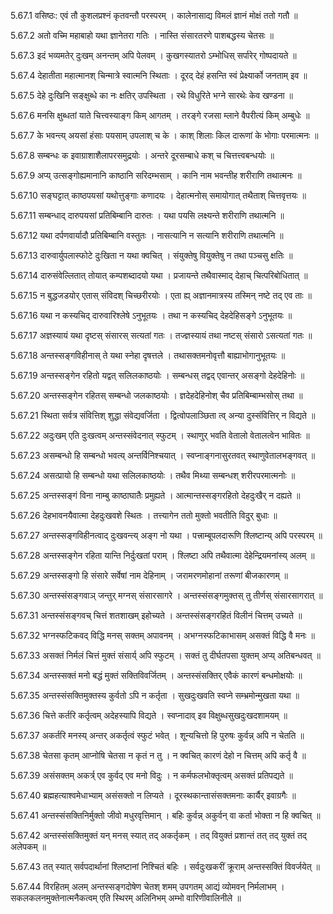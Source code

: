 5.67.1
वसिष्ठः:
एवं तौ कुशलप्रश्नं कृतवन्तौ परस्परम् ।
कालेनासाद्य विमलं ज्ञानं मोक्षं ततो गतौ ॥


5.67.2
अतो वच्मि महाबाहो यथा ज्ञानेतरा गतिः ।
नास्ति संसारतरणे पाशबद्धस्य चेतसः ॥


5.67.3
इदं भव्यमतेर् दुःखम् अनन्तम् अपि पेलवम् ।
कुखगस्यातरो ऽम्भोधिस् सर्पारेर् गोष्पदायते ॥


5.67.4
देहातीता महात्मानश् चिन्मात्रे स्वात्मनि स्थिताः ।
दूरद् देहं हसन्ति स्वं प्रेक्ष्यार्को जनताम् इव ॥


5.67.5
देहे दुःखिनि सङ्क्षुब्धे का नः क्षतिर् उपस्थिता ।
रथे विधुरिते भग्ने सारथेः केव खण्डना ॥


5.67.6
मनसि क्षुब्धतां याते चित्त्वस्याङ्ग किम् आगतम् ।
तरङ्गे रजसा म्लाने वैपरीत्यं किम् अम्बुधेः ॥


5.67.7
के भवन्त्य् अयसां हंसाः पयसाम् उपलाश् च के ।
काश् शिलाः किल दारूणां के भोगाः परमात्मनः ॥


5.67.8
सम्बन्धः क इवाग्राशाशैलापरसमुद्रयोः ।
अन्तरे दूरसम्बाधे कश् च चित्तत्त्वबन्धयोः ॥


5.67.9
अप्य् उत्सङ्गोह्यमानानि काष्ठानि सरिदम्भसाम् ।
कानि नाम भवन्तीह शरीराणि तथात्मनः ॥


5.67.10
सङ्घट्टात् काष्ठपयसां यथोत्तुङ्गाः कणादयः ।
देहात्मनोस् समायोगात् तथैताश् चित्तवृत्तयः ॥


5.67.11
सम्बन्धाद् दारुपयसां प्रतिबिम्बानि दारुतः ।
यथा पयसि लक्ष्यन्ते शरीराणि तथात्मनि ॥


5.67.12
यथा दर्पणवार्यादौ प्रतिबिम्बानि वस्तुतः ।
नासत्यानि न सत्यानि शरीराणि तथात्मनि ॥


5.67.13
दारुवार्युपलास्फोटे दुःखिता न यथा क्वचित् ।
संयुक्तेषु वियुक्तेषु न तथा पञ्चसु क्षतिः ॥


5.67.14
दारुसंवेल्लितात् तोयात् कम्पशब्दादयो यथा ।
प्रजायन्ते तथैवास्माद् देहाच् चित्परिबोधितात् ॥


5.67.15
न बुद्धजडयोर् एतास् संविदश् चिच्छरीरयोः ।
एता ह्य् अज्ञानमात्रस्य तस्मिन् नष्टे तद् एव ताः ॥


5.67.16
यथा न कस्यचिद् दारुवारिश्लेषे ऽनुभूतयः ।
तथा न कस्यचिद् देहदेहिसङ्गे ऽनुभूतयः ॥


5.67.17
अज्ञस्यायं यथा दृष्टस् संसारस् सत्यतां गतः ।
तज्ज्ञस्यायं तथा नष्टस् संसारो ऽसत्यतां गतः ॥


5.67.18
अन्तस्सङ्गविहीनास् ते यथा स्नेहा दृषत्तले ।
तथासक्तमनोवृत्तौ बाह्याभोगानुभूतयः ॥


5.67.19
अन्तस्सङ्गेन रहितो यद्वत् सलिलकाष्ठयोः ।
सम्बन्धस् तद्वद् एवान्तर् असङ्गो देहदेहिनोः ॥


5.67.20
अन्तस्सङ्गेन रहितस् सम्बन्धो जलकाष्ठयोः ।
ज्ञदेहदेहिनोश् चैव प्रतिबिम्बाम्भसोस् तथा ॥


5.67.21
स्थिता सर्वत्र संवित्तिश् शुद्धा संवेद्यवर्जिता ।
द्वित्वोपलाञ्छिता त्व् अन्या दुस्संवित्तिर् न विद्यते ॥


5.67.22
अदुःखम् एति दुःखत्वम् अन्तस्संवेदनात् स्फुटम् ।
स्थाणुर् भवति वेतालो वेतालत्वेन भावितः ॥


5.67.23
असम्बन्धो हि सम्बन्धो भवत्य् अन्तर्विनिश्चयात् ।
स्वप्नाङ्गनासुरतवत् स्थाणुवेतालभङ्गवत् ॥


5.67.24
असत्प्रायो हि सम्बन्धो यथा सलिलकाष्ठयोः ।
तथैव मिथ्या सम्बन्धश् शरीरपरमात्मनोः ॥


5.67.25
अन्तस्सङ्गं विना नाम्बु काष्ठाघातैः प्रमुह्यते ।
आत्मान्तस्सङ्गरहितो देहदुःखैर् न दह्यते ॥


5.67.26
देहभावनयैवात्मा देहदुःखवशे स्थितः ।
तत्त्यागेन ततो मुक्तो भवतीति विदुर् बुधाः ॥


5.67.27
अन्तस्सङ्गविहीनत्वाद् दुःखवन्त्य् अङ्ग नो यथा ।
पत्त्राम्बूपलदारूणि श्लिष्टान्य् अपि परस्परम् ॥


5.67.28
अन्तस्सङ्गेन रहिता यान्ति निर्दुःखतां पराम् ।
श्लिष्टा अपि तथैवात्मा देहेन्द्रियमनांस्य् अलम् ॥


5.67.29
अन्तस्सङ्गो हि संसारे सर्वेषां नाम देहिनाम् ।
जरामरणमोहानां तरूणां बीजकारणम् ॥


5.67.30
अन्तस्संसङ्गवाञ् जन्तुर् मग्नस् संसारसागरे ।
अन्तस्संसङ्गमुक्तस् तु तीर्णस् संसारसागरात् ॥


5.67.31
अन्तस्संसङ्गवच् चित्तं शतशाखम् इहोच्यते ।
अन्तस्संसङ्गरहितं विलीनं चित्तम् उच्यते ॥


5.67.32
भग्नस्फटिकवद् विद्धि मनस् सक्तम् अपावनम् ।
अभग्नस्फटिकाभासम् असक्तं विद्धि वै मनः ॥


5.67.33
असक्तं निर्मलं चित्तं मुक्तं संसार्य् अपि स्फुटम् ।
सक्तं तु दीर्घतपसा युक्तम् अप्य् अतिबन्धवत् ॥


5.67.34
अन्तस्सक्तं मनो बद्धं मुक्तं सक्तिविवर्जितम् ।
अन्तस्संसक्तिर् एवैकं कारणं बन्धमोक्षयोः ॥


5.67.35
अन्तस्संसक्तिमुक्तस्य कुर्वतो ऽपि न कर्तृता ।
सुखदुःखवति स्वप्ने सम्भ्रमोन्मुखता यथा ॥


5.67.36
चित्ते कर्तरि कर्तृत्वम् अदेहस्यापि विद्यते ।
स्वप्नादाव् इव विक्षुब्धसुखदुःखदशामयम् ॥


5.67.37
अकर्तरि मनस्य् अन्तर् अकर्तृत्वं स्फुटं भवेत् ।
शून्यचित्तो हि पुरुषः कुर्वन्न् अपि न चेतति ॥


5.67.38
चेतसा कृतम् आप्नोषि चेतसा न कृतं न तु ।
न क्वचित् कारणं देहो न चित्तम् अपि कर्तृ वै ॥


5.67.39
असंसक्तम् अकर्त्र् एव कुर्वद् एव मनो विदुः ।
न कर्मफलभोक्तृत्वम् असक्तं प्रतिपद्यते ॥


5.67.40
ब्रह्महत्याश्वमेधाभ्याम् असंसक्तो न लिप्यते ।
दूरस्थकान्तासंसक्तमनाः कार्यैर् इवाग्रगैः ॥


5.67.41
अन्तस्संसक्तिनिर्मुक्तो जीवो मधुरवृत्तिमान् ।
बहिः कुर्वन्न् अकुर्वन् वा कर्ता भोक्ता न हि क्वचित् ॥


5.67.42
अन्तस्संसक्तिमुक्तं यन् मनस् स्यात् तद् अकर्तृकम् ।
तद् वियुक्तं प्रशान्तं तत् तद् युक्तं तद् अलेपकम् ॥


5.67.43
तत् स्यात् सर्वपदार्थानां श्लिष्टानां निश्चितं बहिः ।
सर्वदुःखकरीं क्रूराम् अन्तस्सक्तिं विवर्जयेत् ॥


5.67.44
विरहितम् अलम् अन्तस्सङ्गदोषेण चेतश् शमम् उपगतम् आद्यं व्योमवन् निर्मलाभम् ।
सकलकलनमुक्तेनात्मनैकत्वम् एति स्थिरम् अलिनिभम् अम्भो वारिणीवालिनीले ॥

